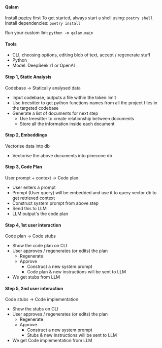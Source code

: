 #### Qalam

Install [poetry](https://python-poetry.org/docs/) first
To get started, always start a shell using: `poetry shell`
Install dependencies: `poetry install`

Run your custom llm: `python -m qalam.main`


#### Tools
- CLI, choosing options, editing blob of text, accept / regenerate stuff
- Python
- Model: DeepSeek r1 or OpenAI

#### Step 1, Static Analysis
Codebase -> Statically analysed data

- Input codebase, outputs a file within the token limit
- Use treesitter to get python functions names from all the project files in  the targeted codebase
- Generate a list of documents for next step
	- Use treesitter to create relationship between documents
	- Store all the information inside each document

#### Step 2, Embeddings
Vectorise data into db

- Vectorise the above documents into pinecone db

#### Step 3, Code Plan
User prompt + context -> Code plan

- User enters a prompt
- Prompt (User query) will be embedded and use it to query vector db to get retrieved context
- Construct system prompt from above step
- Send this to LLM
- LLM output's the code plan

#### Step 4, 1st user interaction
Code plan -> Code stubs

- Show the code plan on CLI
- User approves / regenerates (or edits) the plan
	- Regenerate
	- Approve
		- Construct a new system prompt
		- Code plan & new instructions will be sent to LLM
- We get stubs from LLM

#### Step 5, 2nd user interaction
Code stubs -> Code implementation

- Show the stubs on CLI
- User approves / regenerates (or edits) the plan
	- Regenerate
	- Approve
		- Construct a new system prompt
		- Stubs  & new instructions will be sent to LLM
- We get Code implementation from LLM
